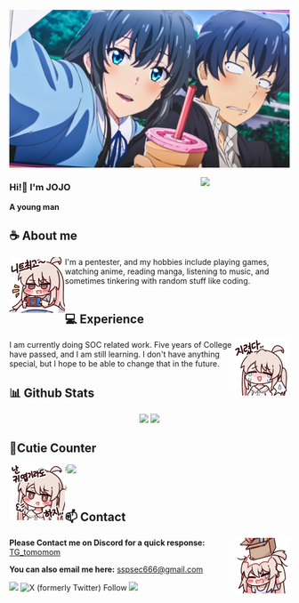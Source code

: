 <div align="center">
<!-- ![](https://typograssy.deno.dev/api?text=お兄ちゃんはおしまい!&l0=none&bg=none&frame=none&speed=100&comment=) -->
<!-- ![](https://typograssy.deno.dev/api?text=お兄ちゃんはおしまい!&l0=none&l1=00cce6&l2=80f1ff&l3=009eb3&l4=caf9ff&bg=none&frame=none&speed=100&comment=) -->

</div>

![Preview](./backgroud.jpeg)

<img align="right" width="160" src="https://media.giphy.com/media/Vuw9m5wXviFIQ/source.gif"></a>


### Hi!👋 I'm JOJO

**A young man** 

## **☕ About me**
<a href="https://github.com/sspsec"><img align="left" width="100" src="./images/mahiro_switch.png"></a>
I'm a pentester, and my hobbies include playing games, watching anime, reading manga, listening to music, and sometimes tinkering with random stuff like coding.
<br><br>

## **💻 Experience**
<a href="https://github.com/sspsec"><img align="right" width="100" src="./images/mahiro_cry.png"></a>
I am currently doing SOC related work. Five years of College have passed, and I am still learning. I don't have anything special, but I hope to be able to change that in the future.


## **📊 Github Stats**
<!-- <div><a href="https://github.com/sspsec"><img width="100" src="https://cdn.discordapp.com/attachments/1077108830862839848/1107004077621125240/105017051_p13.png"></a><div> -->
<p align="center"><img width="50%" src="https://github-readme-stats.vercel.app/api?username=sspsec&show_icons=true&count_private=true&theme=react&hide_border=true&bg_color=0D1117"/> <img width="38%" src="https://github-readme-stats.vercel.app/api/top-langs/?username=sspsec&show_icons=true&count_private=true&theme=react&hide_border=true&bg_color=0D1117&layout=compact"/>
</p>

<!-- ## **🎧 Spotify**
<p align="center">
<a href="https://spotify-github-profile.vercel.app/api/view?uid=z8vtap612j1ajql4wsyhl074i&redirect=true"><img src="https://spotify-github-profile.vercel.app/api/view?uid=z8vtap612j1ajql4wsyhl074i&cover_image=true&theme=default&show_offline=true&background_color=0d11170&interchange=false&bar_color_cover=true"></a><a href="https://open.spotify.com/user/z8vtap612j1ajql4wsyhl074i?si=6962aa5c8435476f"><img width="525" src="https://spotify-recently-played-readme.vercel.app/api?user=z8vtap612j1ajql4wsyhl074i"></a>
</p> -->

## **🧋Cutie Counter**
<!-- <p align="center">
    <img src="https://moe-counter.glitch.me/get/@sspsec?theme=moebooru-h"> <br/>
</p> -->
<img align="right" width=400 src="https://count.getloli.com/@sspsec?name=sspsec&theme=rule34&padding=10&offset=0&scale=1&pixelated=1&darkmode=0"></a>
<a href="https://github.com/sspsec"><img align="left" width="100" src="./images/mahiro.png"></a>

```yaml
People who visit my profile :3.

Hehe~ another cutie has been caught.
```
<!-- <br><br><br><br> -->
## **📫 Contact**
<a href="https://github.com/sspsec"><img align="right" width="100" src="./images/mahiro_box.png" /></a>
**Please Contact me on Discord for a quick response:** [TG_tomomom](https://t.me/TG_tomomom)

**You can also email me here:** sspsec666@gmail.com

[![](https://img.shields.io/github/followers/sspsec?label=Followers&style=social)](https://github.com/sspsec)
![X (formerly Twitter) Follow](https://img.shields.io/twitter/follow/sspsec6666)
[![](https://img.shields.io/badge/Mail-D14836?logo=gmail&logoColor=white)](mailto:sspsec666@gmail.com)
<!-- [![](https://img.shields.io/badge/Telegram-2ca5e0?logo=telegram&logoColor=white)](https://t.me/TG_tomomom) -->
<!-- [![sspsec](https://mizu.is-a.dev/public/miyagawamizu.png)](https://mizu.is-a.dev/) -->
